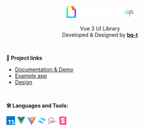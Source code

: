 <p align="center">
    <a href="https://bq-t.github.io/giphy-clips">
        <img src="./.github/assets/logotype.png" alt="GiphyClips" width="180" />
    </a>
    <br /><br />
    Vue 3 UI Library
    <br />
    Developed & Designed by
    <a href="https://github.com/bq-t">
        <b>bq-t</b>
    </a>
</p>

<br />

<b>🔗 Project links</b>
<ul>
    <li><a href="http://bq-t.github.io/giphy-clips-ui" target="_blank">Documentation & Demo</a></li>
    <li><a href="http://bq-t.github.io/giphy-clips" target="_blank">Example app</a></li>
    <li><a href="https://www.figma.com/design/9C5mKJILvAthKsI447oVrU/Giphy-clips" target="_blank">Design</a></li>
</ul>

<br />

<b>🛠 Languages and Tools:</b>
<p align="left">
    <img src="https://github.com/devicons/devicon/blob/master/icons/typescript/typescript-original.svg" alt="typescript" height="24" width="24" />
    <img src="https://github.com/devicons/devicon/blob/master/icons/vuejs/vuejs-original.svg" alt="vuejs" height="24" width="24" />
    <img src="https://github.com/devicons/devicon/blob/master/icons/vitejs/vitejs-original.svg" alt="vite" height="24" width="24" />
    <img src="https://github.com/devicons/devicon/blob/master/icons/tailwindcss/tailwindcss-original.svg" alt="tailwindcss" height="24" width="24" />
    <img src="https://github.com/devicons/devicon/blob/master/icons/sass/sass-original.svg" alt="scss" height="24" width="24" />
    <img src="https://github.com/devicons/devicon/blob/master/icons/storybook/storybook-original.svg" alt="storybook" height="24" width="24" />
</p>
